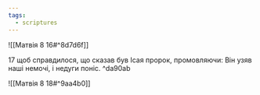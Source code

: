 ```yaml
---
tags:
  - scriptures
---
```


![[Матвія 8 16#^8d7d6f]]

17 щоб справдилося, що сказав був Ісая пророк, промовляючи: Він узяв наші немочі, і недуги поніс. ^da90ab

![[Матвія 8 18#^9aa4b0]]